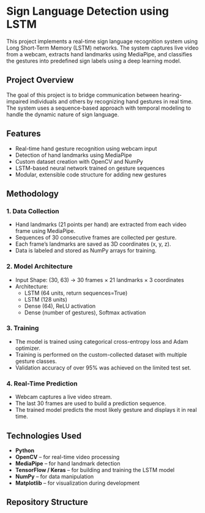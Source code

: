 # Sign Language Detection using LSTM

This project implements a real-time sign language recognition system using Long Short-Term Memory (LSTM) networks. The system captures live video from a webcam, extracts hand landmarks using MediaPipe, and classifies the gestures into predefined sign labels using a deep learning model.

## Project Overview

The goal of this project is to bridge communication between hearing-impaired individuals and others by recognizing hand gestures in real time. The system uses a sequence-based approach with temporal modeling to handle the dynamic nature of sign language.

## Features

- Real-time hand gesture recognition using webcam input
- Detection of hand landmarks using MediaPipe
- Custom dataset creation with OpenCV and NumPy
- LSTM-based neural network trained on gesture sequences
- Modular, extensible code structure for adding new gestures

## Methodology

### 1. Data Collection
- Hand landmarks (21 points per hand) are extracted from each video frame using MediaPipe.
- Sequences of 30 consecutive frames are collected per gesture.
- Each frame’s landmarks are saved as 3D coordinates (x, y, z).
- Data is labeled and stored as NumPy arrays for training.

### 2. Model Architecture
- Input Shape: (30, 63) → 30 frames × 21 landmarks × 3 coordinates
- Architecture:
  - LSTM (64 units, return sequences=True)
  - LSTM (128 units)
  - Dense (64), ReLU activation
  - Dense (number of gestures), Softmax activation

### 3. Training
- The model is trained using categorical cross-entropy loss and Adam optimizer.
- Training is performed on the custom-collected dataset with multiple gesture classes.
- Validation accuracy of over 95% was achieved on the limited test set.

### 4. Real-Time Prediction
- Webcam captures a live video stream.
- The last 30 frames are used to build a prediction sequence.
- The trained model predicts the most likely gesture and displays it in real time.

## Technologies Used

- **Python**
- **OpenCV** – for real-time video processing
- **MediaPipe** – for hand landmark detection
- **TensorFlow / Keras** – for building and training the LSTM model
- **NumPy** – for data manipulation
- **Matplotlib** – for visualization during development

## Repository Structure

